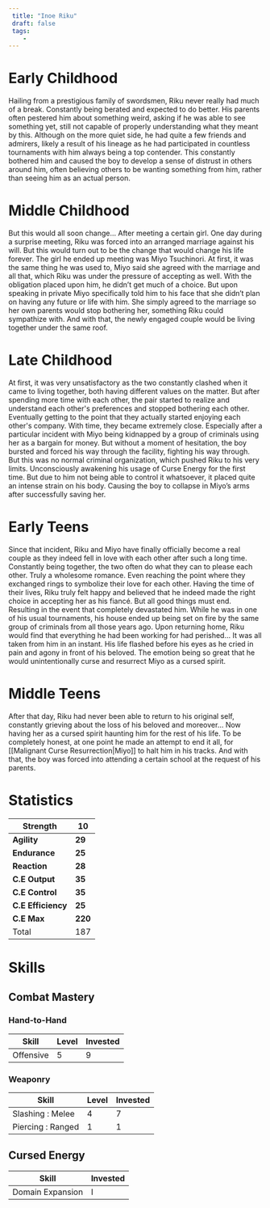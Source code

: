 ```yaml
---
 title: "Inoe Riku"
 draft: false
 tags:
    -
---
```



# Early Childhood
Hailing from a prestigious family of swordsmen, Riku never really had much of a break. Constantly being berated and expected to do better. His parents often pestered him about something weird, asking if he was able to see something yet, still not capable of properly understanding what they meant by this. Although on the more quiet side, he had quite a few friends and admirers, likely a result of his lineage as he had participated in countless tournaments with him always being a top contender. This constantly bothered him and caused the boy to develop a sense of distrust in others around him, often believing others to be wanting something from him, rather than seeing him as an actual person.
# Middle Childhood
But this would all soon change… After meeting a certain girl. One day during a surprise meeting, Riku was forced into an arranged marriage against his will. But this would turn out to be the change that would change his life forever. The girl he ended up meeting was Miyo Tsuchinori. At first, it was the same thing he was used to, Miyo said she agreed with the marriage and all that, which Riku was under the pressure of accepting as well. With the obligation placed upon him, he didn’t get much of a choice. But upon speaking in private Miyo specifically told him to his face that she didn’t plan on having any future or life with him. She simply agreed to the marriage so her own parents would stop bothering her, something Riku could sympathize with. And with that, the newly engaged couple would be living together under the same roof.
# Late Childhood
At first, it was very unsatisfactory as the two constantly clashed when it came to living together, both having different values on the matter. But after spending more time with each other, the pair started to realize and understand each other's preferences and stopped bothering each other. Eventually getting to the point that they actually started enjoying each other's company. With time, they became extremely close. Especially after a particular incident with Miyo being kidnapped by a group of criminals using her as a bargain for money. But without a moment of hesitation, the boy bursted and forced his way through the facility, fighting his way through. But this was no normal criminal organization, which pushed Riku to his very limits. Unconsciously awakening his usage of Curse Energy for the first time. But due to him not being able to control it whatsoever, it placed quite an intense strain on his body. Causing the boy to collapse in Miyo’s arms after successfully saving her.
# Early Teens
Since that incident, Riku and Miyo have finally officially become a real couple as they indeed fell in love with each other after such a long time. Constantly being together, the two often do what they can to please each other. Truly a wholesome romance. Even reaching the point where they exchanged rings to symbolize their love for each other. Having the time of their lives, Riku truly felt happy and believed that he indeed made the right choice in accepting her as his fiancé. But all good things must end. Resulting in the event that completely devastated him. While he was in one of his usual tournaments, his house ended up being set on fire by the same group of criminals from all those years ago. Upon returning home, Riku would find that everything he had been working for had perished… It was all taken from him in an instant. His life flashed before his eyes as he cried in pain and agony in front of his beloved. The emotion being so great that he would unintentionally curse and resurrect Miyo as a cursed spirit.
# Middle Teens
After that day, Riku had never been able to return to his original self, constantly grieving about the loss of his beloved and moreover… Now having her as a cursed spirit haunting him for the rest of his life. To be completely honest, at one point he made an attempt to end it all, for [[Malignant Curse Resurrection|Miyo]] to halt him in his tracks. And with that, the boy was forced into attending a certain school at the request of his parents.
# Statistics

| Strength           | **10**  |
| ------------------ | ------- |
| **Agility**        | **29**  |
| **Endurance**      | **25**  |
| **Reaction**       | **28**  |
| **C.E Output**     | **35**  |
| **C.E Control**    | **35**  |
| **C.E Efficiency** | **25**  |
| **C.E Max**        | **220** |
| Total              | 187     |
# Skills

## Combat Mastery

### Hand-to-Hand

| **Skill** | **Level** | **Invested** |
| --------- | --------- | ------------ |
| Offensive | 5         | 9            |

### Weaponry

| **Skill**         | **Level** | **Invested** |
| ----------------- | --------- | ------------ |
| Slashing : Melee  | 4         | 7            |
| Piercing : Ranged | 1         | 1            |
## Cursed Energy

| **Skill**        | Invested |
| ---------------- | -------- |
| Domain Expansion | I        |


